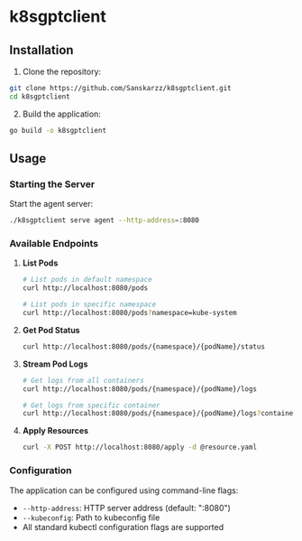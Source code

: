 # k8sgptclient

## Installation

1. Clone the repository:

```bash
git clone https://github.com/Sanskarzz/k8sgptclient.git
cd k8sgptclient
```

2. Build the application:

```bash
go build -o k8sgptclient
```

## Usage

### Starting the Server

Start the agent server:

```bash
./k8sgptclient serve agent --http-address=:8080
```

### Available Endpoints

1. **List Pods**
   ```bash
   # List pods in default namespace
   curl http://localhost:8080/pods

   # List pods in specific namespace
   curl http://localhost:8080/pods?namespace=kube-system
   ```

2. **Get Pod Status**
   ```bash
   curl http://localhost:8080/pods/{namespace}/{podName}/status
   ```

3. **Stream Pod Logs**
   ```bash
   # Get logs from all containers
   curl http://localhost:8080/pods/{namespace}/{podName}/logs

   # Get logs from specific container
   curl http://localhost:8080/pods/{namespace}/{podName}/logs?container={containerName}
   ```

4. **Apply Resources**
   ```bash
   curl -X POST http://localhost:8080/apply -d @resource.yaml
   ```
   
### Configuration

The application can be configured using command-line flags:

- `--http-address`: HTTP server address (default: ":8080")
- `--kubeconfig`: Path to kubeconfig file
- All standard kubectl configuration flags are supported   